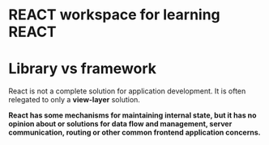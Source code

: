 # REACT workspace for learning REACT

# Library vs framework

React is not a complete solution for application development. It is often relegated to only a **view-layer** solution.

**React has some mechanisms for maintaining internal state, but it has no opinion about or solutions for data flow and management, server communication, routing or other common frontend application concerns.**